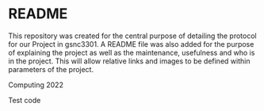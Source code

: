 # README
This repository was created for the central purpose of detailing the protocol for our Project in gsnc3301. A README file was also added for the purpose of explaining the project as well as the maintenance, usefulness and who is in the project. This will allow relative links and images to be defined within parameters of the project.

Computing 2022

Test code 